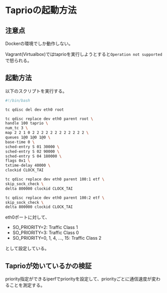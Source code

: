 # Taprioの起動方法

## 注意点
Dockerの環境でしか動作しない。

Vagrant(Virtualbox)ではtaprioを実行しようとすると```Operation not supported```で怒られる。

## 起動方法
以下のスクリプトを実行する。

```bash
#!/bin/bash

tc qdisc del dev eth0 root

tc qdisc replace dev eth0 parent root \
handle 100 taprio \
num_tc 3 \
map 2 2 1 0 2 2 2 2 2 2 2 2 2 2 2 2 \
queues 1@0 1@0 1@0 \
base-time 0 \
sched-entry S 01 30000 \
sched-entry S 02 90000 \
sched-entry S 04 180000 \
flags 0x1 \
txtime-delay 40000 \
clockid CLOCK_TAI

tc qdisc replace dev eth0 parent 100:1 etf \
skip_sock_check \
delta 800000 clockid CLOCK_TAI

tc qdisc replace dev eth0 parent 100:2 etf \
skip_sock_check \
delta 800000 clockid CLOCK_TAI
```

eth0ポートに対して、

- SO_PRIORITY=2: Traffic Class 1
- SO_PRIORITY=3: Traffic Class 0
- SO_PRIORITY=0, 1, 4, ..., 15: Traffic Class 2

として設定している。

## Taprioが効いているかの検証
priority指定ができるiperfでpriorityを設定して、priorityごとに通信速度が変わることを測定する。
